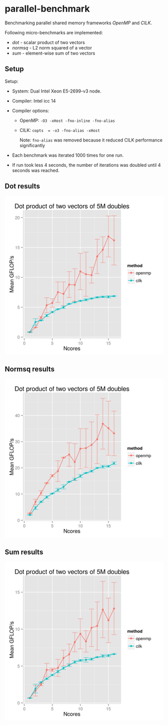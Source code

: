 # parallel-benchmark
Benchmarking parallel shared memory frameworks *OpenMP* and *CILK*.

Following micro-benchmarks are implemented:
* *dot* - scalar product of two vectors
* *normsq* - L2 norm squared of a vector
* *sum* - element-wise sum of two vectors

## Setup
Setup:
* System: Dual Intel Xeon E5-2699-v3 node.
* Compiler: Intel icc 14
* Compiler options:
  * OpenMP: `-O3 -xHost -fno-inline -fno-alias`
  * CILK: `copts  = -o3 -fno-alias -xHost`

    Note: `fno-alias` was removed because it reduced CILK performance significantly

* Each benchmark was iterated 1000 times for one run.
* If run took less 4 seconds, the number of iterations was doubled until 4 seconds was reached.

## Dot results
<img src="https://raw.githubusercontent.com/jaak-s/parallel-benchmark/master/results/E5-2699-v3-5x/dot.gflops.png" width="640">

## Normsq results
<img src="https://raw.githubusercontent.com/jaak-s/parallel-benchmark/master/results/E5-2699-v3-5x/normsq.gflops.png" width="640">

## Sum results
<img src="https://raw.githubusercontent.com/jaak-s/parallel-benchmark/master/results/E5-2699-v3-5x/sum.gflops.png" width="640">

